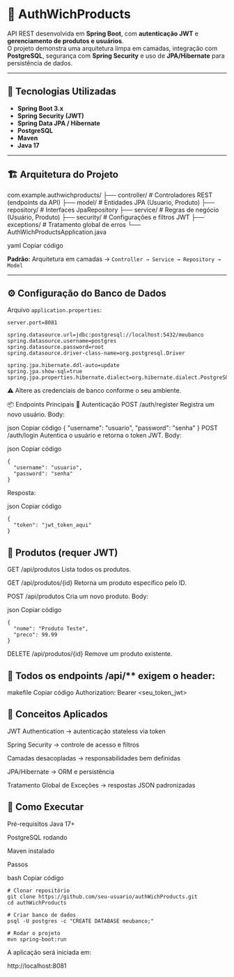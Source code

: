 # 🔐 AuthWichProducts

API REST desenvolvida em **Spring Boot**, com **autenticação JWT** e **gerenciamento de produtos e usuários**.  
O projeto demonstra uma arquitetura limpa em camadas, integração com **PostgreSQL**, segurança com **Spring Security** e uso de **JPA/Hibernate** para persistência de dados.

---

## 🚀 Tecnologias Utilizadas

- **Spring Boot 3.x**
- **Spring Security (JWT)**
- **Spring Data JPA / Hibernate**
- **PostgreSQL**
- **Maven**
- **Java 17**

---

## 🏗️ Arquitetura do Projeto

com.example.authwichproducts/
├── controller/ # Controladores REST (endpoints da API)
├── model/ # Entidades JPA (Usuario, Produto)
├── repository/ # Interfaces JpaRepository
├── service/ # Regras de negócio (Usuário, Produto)
├── security/ # Configurações e filtros JWT
├── exceptions/ # Tratamento global de erros
└── AuthWichProductsApplication.java

yaml
Copiar código

**Padrão:** Arquitetura em camadas → `Controller → Service → Repository → Model`

---

## ⚙️ Configuração do Banco de Dados

Arquivo `application.properties`:

```properties
server.port=8081

spring.datasource.url=jdbc:postgresql://localhost:5432/meubanco
spring.datasource.username=postgres
spring.datasource.password=root
spring.datasource.driver-class-name=org.postgresql.Driver

spring.jpa.hibernate.ddl-auto=update
spring.jpa.show-sql=true
spring.jpa.properties.hibernate.dialect=org.hibernate.dialect.PostgreSQLDialect
```
⚠️ Altere as credenciais de banco conforme o seu ambiente.

📦 Endpoints Principais
🔑 Autenticação
POST /auth/register
Registra um novo usuário.
Body:

json
Copiar código
{
  "username": "usuario",
  "password": "senha"
}
POST /auth/login
Autentica o usuário e retorna o token JWT.
Body:

json
Copiar código
```
{
  "username": "usuario",
  "password": "senha"
}
```
Resposta:

json
Copiar código
```
{
  "token": "jwt_token_aqui"
}
```
## 🛒 Produtos (requer JWT)
GET /api/produtos
Lista todos os produtos.

GET /api/produtos/{id}
Retorna um produto específico pelo ID.

POST /api/produtos
Cria um novo produto.
Body:

json
Copiar código
```
{
  "nome": "Produto Teste",
  "preco": 99.99
}
```
DELETE /api/produtos/{id}
Remove um produto existente.

## 🔐 Todos os endpoints /api/** exigem o header:

makefile
Copiar código
Authorization: Bearer <seu_token_jwt>
## 🧠 Conceitos Aplicados
JWT Authentication → autenticação stateless via token

Spring Security → controle de acesso e filtros

Camadas desacopladas → responsabilidades bem definidas

JPA/Hibernate → ORM e persistência

Tratamento Global de Exceções → respostas JSON padronizadas

## 🧰 Como Executar
Pré-requisitos
Java 17+

PostgreSQL rodando

Maven instalado

Passos

bash
Copiar código
```
# Clonar repositório
git clone https://github.com/seu-usuario/authWichProducts.git
cd authWichProducts

# Criar banco de dados
psql -U postgres -c "CREATE DATABASE meubanco;"

# Rodar o projeto
mvn spring-boot:run
```
A aplicação será iniciada em:

http://localhost:8081
